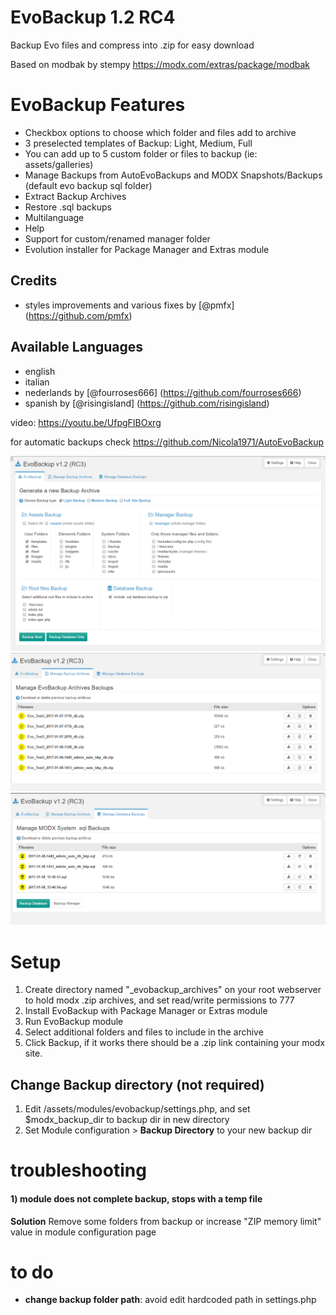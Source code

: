 # EvoBackup 1.2 RC4
Backup Evo files and compress into .zip for easy download

Based on modbak by stempy
https://modx.com/extras/package/modbak

# EvoBackup Features

* Checkbox options to choose which folder and files add to archive
* 3 preselected templates of Backup: Light, Medium, Full
* You can add up to 5 custom folder or files to backup (ie: assets/galleries)
* Manage Backups from AutoEvoBackups and MODX Snapshots/Backups (default evo backup sql folder)
* Extract Backup Archives
* Restore .sql backups
* Multilanguage
* Help
* Support for custom/renamed manager folder
* Evolution installer for Package Manager and Extras module

## Credits
* styles improvements and various fixes by  [@pmfx] (https://github.com/pmfx)

## Available Languages
* english
* italian
* nederlands by [@fourroses666] (https://github.com/fourroses666)
* spanish by [@risingisland] (https://github.com/risingisland)

video: https://youtu.be/UfpgFIBOxrg

for automatic backups check https://github.com/Nicola1971/AutoEvoBackup

![evobackup](https://github.com/Nicola1971/training-materials/blob/master/Images/evobackup-rc3-tab1.png)
![evobackup](https://github.com/Nicola1971/training-materials/blob/master/Images/evobackup-rc3-tab2.png)
![evobackup](https://github.com/Nicola1971/training-materials/blob/master/Images/evobackup-rc3-tab3.png)

# Setup
1. Create directory named "_evobackup_archives"  on your root webserver to hold modx .zip archives, and set read/write permissions to 777
2. Install EvoBackup with Package Manager or Extras module
3. Run EvoBackup module
4. Select additional folders and files to include in the archive
5. Click Backup, if it works there should be a .zip link containing your modx site.

## Change Backup directory (not required)
1. Edit /assets/modules/evobackup/settings.php, and set $modx_backup_dir to backup dir in new directory
2. Set Module configuration > **Backup Directory** to your new backup dir

# troubleshooting
#### 1) module does not complete backup, stops with a temp file

**Solution**
Remove some folders from backup or increase "ZIP memory limit" value in module configuration page

# to do

* **change backup folder path**: avoid edit hardcoded path in settings.php

